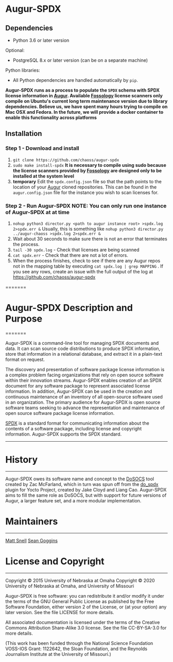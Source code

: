 # Augur-SPDX 

Dependencies
------------

- Python 3.6 or later version

Optional:
- PostgreSQL 8.x or later version (can be on a separate machine)

Python libraries:
- All Python dependencies are handled automatically by `pip`.

**Augur-SPDX runs as a process to populate the `SPDX` schema with SPDX license information in [Augur](https://github.com/chaoss/augur). Available [Fossology](https://www.fossology.org/) license scanners only compile on Ubuntu's current long term maintenance version due to library dependencies. Believe us, we have spent many hours trying to compile on Mac OSX and Fedora. In the future, we will provide a docker container to enable this functionality across platforms**

Installation
------------

### Step 1 - Download and install
1. `git clone https://github.com/chaoss/augur-spdx`
2. `sudo make install-spdx` **It is necessary to compile using sudo because the license scanners provided by [Fossology](https://www.fossology.org/) are designed only to be installed at the system level**
3. **temporary** Edit the `spdx.config.json` file so that the path points to the location of your [Augur](https://github.com/chaoss/augur) cloned repositories. This can be found in the `augur.config.json` file for the instance you wish to scan licenses for. 

### Step 2 - Run Augur-SPDX **NOTE: You can only run one instance of Augur-SPDX at at time**
1. `nohup python3 director.py <path to augur instance root> >spdx.log 2>spdx.err &` Usually, this is something like `nohup python3 director.py ../augur-chaoss >spdx.log 2>spdx.err &`
2. Wait about 30 seconds to make sure there is not an error that terminates the process. 
3. `tail -30 spdx.log` - Check that licenses are being scanned
4. `cat spdx.err` - Check that there are not a lot of errors. 
5. When the process finishes, check to see if there are any Augur repos not in the mapping table by executing `cat spdx.log | grep MAPPING` . If you see any rows, create an issue with the full output of the log at https://github.com/chaoss/augur-spdx 

=======

# Augur-SPDX Description and Purpose

=======

Augur-SPDX is a command-line tool for managing SPDX documents and data. It can
scan source code distributions to produce SPDX information, store that
information in a relational database, and extract it in a plain-text format
on request.

The discovery and presentation of software package license information is a complex
problem facing organizations that rely on open source software within their 
innovation streams. Augur-SPDX enables creation of an SPDX document for any 
software package to represent associated license information. In addition, Augur-SPDX 
can be used in the creation and continuous maintenance of an inventory of all 
open-source software used in an organization. The primary audience for Augur-SPDX is open source
software teams seeking to advance the representation and maintenance of open source 
software package license information. 

[SPDX](http://www.spdx.org) is a standard format for communicating information
about the contents of a software package, including license and copyright
information. Augur-SPDX supports the SPDX standard.

-------

# History

-------

Augur-SPDX owes its software name and concept to the
[DoSOCS](https://github.com/socs-dev-env/DoSOCS) tool created by Zac
McFarland, which in turn was spun off from the [do_spdx](https://github.com/ttgurney/yocto-spdx/blob/master/src/spdx.bbclass) plugin for Yocto
Project, created by Jake Cloyd and Liang Cao.
Augur-SPDX aims to fill the same role as DoSOCS, but with support for future versions of Augur, a
larger feature set, and a more modular implementation.


# Maintainers
-----------

[Matt Snell](https://github.com/nebrethar)
[Sean Goggins](https://github.com/sgoggins)

# License and Copyright
---------------------

Copyright © 2015 University of Nebraska at Omaha
Copyright © 2020 University of Nebraska at Omaha, and University of Missouri

Augur-SPDX is free software: you can redistribute it and/or modify it under the
terms of the GNU General Public License as published by the Free Software
Foundation, either version 2 of the License, or (at your option) any later
version. See the file LICENSE for more details.

All associated documentation is licensed under the terms of the Creative
Commons Attribution Share-Alike 3.0 license. See the file CC-BY-SA-3.0 for more
details.

(This work has been funded through the National Science Foundation VOSS-IOS Grant: 1122642, the Sloan Foundation, and the Reynolds Journalism Institute at the University of Missouri.)
